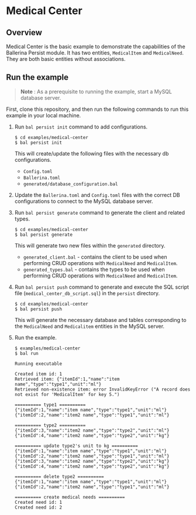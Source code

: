 # Medical Center

## Overview

Medical Center is the basic example to demonstrate the capabilities of the Ballerina Persist module. 
It has two entities, `MedicalItem` and `MedicalNeed`. They are both basic entities without associations.

## Run the example

>**Note** : As a prerequisite to running the example, start a MySQL database server.

First, clone this repository, and then run the following commands to run this example in your local machine.

1. Run `bal persist init` command to add configurations.

    ```shell
    $ cd examples/medical-center
    $ bal persist init
    ```
    This will create/update the following files with the necessary db configurations.
    * `Config.toml`
    * `Ballerina.toml`
    * `generated/database_configuration.bal`


2. Update the `Ballerina.toml` and `Config.toml` files with the correct DB configurations to connect to the MySQL database server.


3. Run `bal persist generate` command to generate the client and related types.

   ```shell
   $ cd examples/medical-center
   $ bal persist generate
   ```

   This will generate two new files within the `generated` directory.
   * `generated_client.bal` - contains the client to be used when performing CRUD operations with `MedicalNeed` and `MedicalItem`.
   * `generated_types.bal` - contains the types to be used when performing CRUD operations with `MedicalNeed` and `MedicalItem`.

4. Run `bal persist push` command to generate and execute the SQL script file (`medical_center_db_script.sql`) in the `persist` directory.

   ```shell
   $ cd examples/medical-center
   $ bal persist push
   ```
   This will generate the necessary database and tables corresponding to the `MedicalNeed` and `Medicalitem` entities in the MySQL server.

5. Run the example.

   ```shell
   $ examples/medical-center
   $ bal run
   
   Running executable
   
   Created item id: 1
   Retrieved item: {"itemId":1,"name":"item name","type":"type1","unit":"ml"}
   Retrieved non-existence item: error InvalidKeyError ("A record does not exist for 'MedicalItem' for key 5.")
   
   ========== type1 ==========
   {"itemId":1,"name":"item name","type":"type1","unit":"ml"}
   {"itemId":2,"name":"item2 name","type":"type1","unit":"ml"}
   
   ========== type2 ==========
   {"itemId":3,"name":"item2 name","type":"type2","unit":"ml"}
   {"itemId":4,"name":"item2 name","type":"type2","unit":"kg"}
   
   ========== update type2's unit to kg ==========
   {"itemId":1,"name":"item name","type":"type1","unit":"ml"}
   {"itemId":2,"name":"item2 name","type":"type1","unit":"ml"}
   {"itemId":3,"name":"item2 name","type":"type2","unit":"kg"}
   {"itemId":4,"name":"item2 name","type":"type2","unit":"kg"}
   
   ========== delete type2 ==========
   {"itemId":1,"name":"item name","type":"type1","unit":"ml"}
   {"itemId":2,"name":"item2 name","type":"type1","unit":"ml"}
   
   ========== create medical needs ==========
   Created need id: 1
   Created need id: 2
   ```
